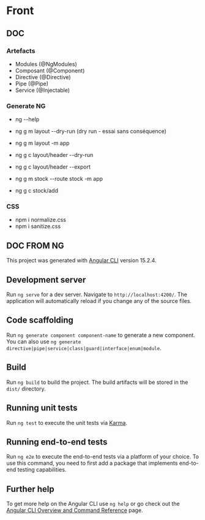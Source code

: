 # Front

## DOC

### Artefacts

- Modules (@NgModules)
- Composant (@Component)
- Directive (@Directive)
- Pipe (@Pipe)
- Service (@Injectable)

### Generate NG

- ng --help
- ng g m layout --dry-run (dry run - essai sans conséquence)
- ng g m layout -m app

- ng g c layout/header --dry-run
- ng g c layout/header --export

- ng g m stock --route stock -m app
- ng g c stock/add

### CSS

- npm i normalize.css
- npm i sanitize.css

## DOC FROM NG

This project was generated with [Angular CLI](https://github.com/angular/angular-cli) version 15.2.4.

## Development server

Run `ng serve` for a dev server. Navigate to `http://localhost:4200/`. The application will automatically reload if you change any of the source files.

## Code scaffolding

Run `ng generate component component-name` to generate a new component. You can also use `ng generate directive|pipe|service|class|guard|interface|enum|module`.

## Build

Run `ng build` to build the project. The build artifacts will be stored in the `dist/` directory.

## Running unit tests

Run `ng test` to execute the unit tests via [Karma](https://karma-runner.github.io).

## Running end-to-end tests

Run `ng e2e` to execute the end-to-end tests via a platform of your choice. To use this command, you need to first add a package that implements end-to-end testing capabilities.

## Further help

To get more help on the Angular CLI use `ng help` or go check out the [Angular CLI Overview and Command Reference](https://angular.io/cli) page.
